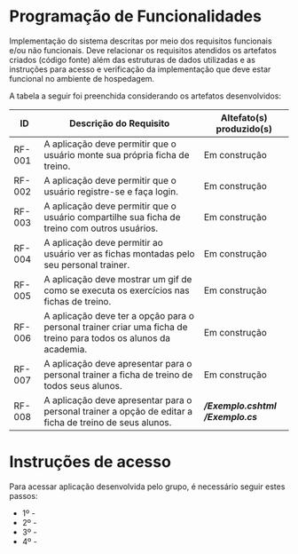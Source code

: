 # Programação de Funcionalidades

Implementação do sistema descritas por meio dos requisitos funcionais e/ou não funcionais. Deve relacionar os requisitos atendidos os artefatos criados (código fonte) além das estruturas de dados utilizadas e as instruções para acesso e verificação da implementação que deve estar funcional no ambiente de hospedagem.

A tabela a seguir foi preenchida considerando os artefatos desenvolvidos:

|ID        | Descrição do Requisito  | Altefato(s) produzido(s) |
|----------|-----------------------------------------|----|
|RF-001    | A aplicação deve permitir que o usuário monte sua própria ficha de treino. | Em construção  | 
|RF-002    | A aplicação deve permitir que o usuário registre-se e faça login.| Em construção |
|RF-003    | A aplicação deve permitir que o usuário compartilhe sua ficha de treino com outros usuários.| Em construção | 
|RF-004    | A aplicação deve permitir ao usuário ver as fichas montadas pelo seu personal trainer.| Em construção |
|RF-005    | A aplicação deve mostrar um gif de como se executa os exercícios nas fichas de treino.| Em construção | 
|RF-006    | A aplicação deve ter a opção para o personal trainer criar uma ficha de treino para todos os alunos da academia. | Em construção  |
|RF-007    | A aplicação deve apresentar para o personal trainer a ficha de treino de todos seus alunos. | Em construção | 
|RF-008    | A aplicação deve apresentar para o personal trainer a opção de editar a ficha de treino de seus alunos.| ***/Exemplo.cshtml <br> /Exemplo.cs*** |



# Instruções de acesso

Para acessar aplicação desenvolvida pelo grupo, é necessário seguir estes passos:
- 1º - 
- 2º - 
- 3º - 
- 4º - 
